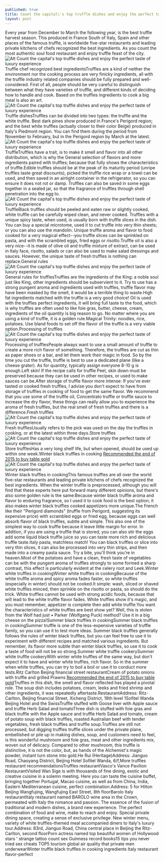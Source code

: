```yaml
---
published: true
title: Count the capital\'s top truffle dishes and enjoy the perfect taste of luxury experience
layout: post
---
```

Every year from December to March the following year, is the best truffle harvest season. This produced in France South of Italy, Spain and other places of the famous truffle, is worldwide five-star restaurants and leading private kitchens of chefs recognized the best ingredients. As you count the most authentic soul food restaurant and enjoy truffle feast of the city.![Alt Count the capital\'s top truffle dishes and enjoy the perfect taste of luxury experience](https://c2.staticflickr.com/2/1575/23942879313_abf73e6915.jpg)Truffle chef recognized best ingredientsTruffles are a kind of neither the environment nor the cooking process are very finicky ingredients, all with the truffle industry related companies should be fully prepared and well-considered. First of all, people should be very careful to distinguish between what they have varieties of truffle, and different kinds of deciding how to handle and cook. Based on the truffles ingredients to cook a big meal is also an art.![Alt Count the capital\'s top truffle dishes and enjoy the perfect taste of luxury experience](https://c2.staticflickr.com/2/1679/24569696165_4604342d5f.jpg)Truffle dishesTruffles can be divided into two types: the truffle and the white truffle. Best dark pines show produced in France\'s Perigord region; and the best white truffles (actually closer to their color Beige) produced in Italy\'s Piedmont region. You can find them during the period from November to February, but in the Perigord region by March at the latest.![Alt Count the capital\'s top truffle dishes and enjoy the perfect taste of luxury experience](https://c2.staticflickr.com/2/1586/24543523646_8fae98ab51.jpg)TruffleTruffles have a trait, is to make it smell and flavor into all other distribution, which is why the General selection of flavors and more ingredients paired with truffles; because that fully shows the characteristics of truffle.Edible truffles should be at the peak of its maturity period (unripe truffles taste great discounts), picked the truffle rice wrap or a towel can be used, and then saved in an airtight container in the refrigerator, so you can ensure it does not rot or damp. Truffles can also be saved in some eggs together in a sealed jar, so that the fragrance of truffles through shell penetration into the egg to.![Alt Count the capital\'s top truffle dishes and enjoy the perfect taste of luxury experience](https://c2.staticflickr.com/2/1614/24543529826_eb2305175e.jpg)TruffleBlack truffles should be peeled and eaten raw or slightly cooked, white truffle can be carefully wiped clean, and never cooked. Truffles with a unique spicy taste, when used, is usually born with truffle slices in the dish. You can buy a special microtome, used it to cut truffle into very thin sheets; or you can also use the mandolin. Unique truffle aroma and flavor to food cooked for a very magical effect--you truffle slices can be sprinkled on pasta, and with the scrambled eggs, fried eggs or risotto.Truffle oil is also a very nice--it is made of olive oil and truffle mixture of extract, can be used in Italy face, risotto, salads or can also be used to make salad dressings and sauces. However, the unique taste of fresh truffles is nothing can replace.General rules![Alt Count the capital\'s top truffle dishes and enjoy the perfect taste of luxury experience](https://c2.staticflickr.com/2/1502/24543538626_9233988047_b.jpg)General rules for trufflesTruffles are the ingredients of the King: a noble soul just like King, other ingredients should be subservient to it. Try to use has a strong pungent aroma and ingredients used with truffles, truffle flavor may have been masked by the smell, it would be a terrible thing to waste.High fat ingredients matched with the truffle is a very good choice! Oil is used with the truffles perfect ingredients, it will bring full taste to the food, which is why truffles are often used to like foie gras, butter, cheese, cream, ingredients of the oil quantity is big reason to go. No matter where you are using a kind of truffle, it is a golden rule.Magical Trinity: noodles, rice, potatoes. Use bland foods to set off the flavor of the truffle is a very viable option.Processing of truffles![Alt Count the capital\'s top truffle dishes and enjoy the perfect taste of luxury experience](https://c2.staticflickr.com/2/1617/23941560514_5e87fc696b.jpg)Processing of trufflesPeople always want to use a small amount of truffle to create a more rich flavor of something. Therefore, the truffles are cut as thin as paper shoes or a bar, and let them work their magic in food. So by the time you cut the truffle, truffle is best to use a dedicated plane (like a cheese grater). As for quantity, typically assign everyone 8-10 g is enough.Left skin! If the recipe calls for truffle Peel, skin down must be preserved because they can be used in other recipes, or used to make sauces can be.After storage of truffle flavor more intense: If you\'ve ever tasted or cooked fresh truffles, I advise you don\'t expect to have from storage of truffles in cooking of food to get the same flavor. We recommend that you use some of the truffle oil, Concentrato truffle or truffle sauce to increase the dry flavor, these things can really allow you to experience the aroma of fresh truffles, but the real smell of fresh truffles and there is a difference.Fresh truffles![Alt Count the capital\'s top truffle dishes and enjoy the perfect taste of luxury experience](https://c2.staticflickr.com/2/1467/24543553096_9cdde16751_z.jpg)Fresh trufflesUsually refers to the pick was used on the day the truffles in cooking, or at the latest within three days.Store truffles![Alt Count the capital\'s top truffle dishes and enjoy the perfect taste of luxury experience](https://c2.staticflickr.com/2/1551/23941574784_18a89026c0.jpg)Store trufflesHas a very long shelf life, but when opened, should be used up within one week.Winter black truffles in cooking [Recommended the end of 2015 to buy table gold](http://www.mkfans.com/2016/01/01/recommended-the-end-of-2015-to-buy-table-gold-guess-watch/)![Alt Count the capital\'s top truffle dishes and enjoy the perfect taste of luxury experience](https://c2.staticflickr.com/2/1692/23941581254_8733d49d48_b.jpg)Winter black truffles in cookingThis famous truffles are all over the world five-star restaurants and leading private kitchens of chefs recognized the best ingredients. When the winter truffle is preprocessed, although you will find that these experts here put forward many different opinions, but there\'s also some golden rule is the same:Because winter black truffle aroma and flavor to enduring fragrance, so I used it to cook food is the best option; it also makes winter black truffles cooked appetizers more unique.The French like their \"Perigord diamonds\" (truffle from Perigord, suggesting its expensive price) with scrambled eggs or fried egg, because eggs can well absorb flavor of black truffles, subtle and simple. This also one of the simplest way to cook truffle because it leave little margin for error. In addition, if you are using a truffle that is stored, you can also stir the eggs add some liquid black truffle juice so you can taste more rich and delicious truffle taste.Italy pasta, matchless match! You can black truffles or slice into very thin slices, it can also be processed into very thin strips, and then made into a creamy pasta sauce. Try a bite, you\'ll think you\'re in heaven.Most of the potatoes and have a clean, fresh taste of vegetables can be with the pungent aroma of truffles strongly to some formed a sharp contrast, this effect is particularly evident at the celery root and Leek.Winter white truffles in cookingWinter white truffles in cookingBecause of the white truffle aroma and spicy aroma fades faster, so white truffles (especially in winter) should not be cooked.It simple: wash, sliced or shaved white truffles minced, then sprinkle on the risotto or pasta, so should do the trick. White truffles cannot be used with strong acidic foods, because that will lead to the white truffle flavor fades. White truffles show it\'s magic, and you must remember, appetizer is complete then add white truffle.You want the characteristics of white truffles are best show yet? Well, this is stolen from the Wolf had just • Parker (Wolfgang Puck) method? Use it in a big cheese on the pizza!Summer black truffles in cookingSummer black truffles in cookingSummer truffle is one of the less-expensive varieties of truffle family, so you can use it to test more ideas. Summer black truffles generally follows the rules of winter black truffles, but you can feel free to use it to experiment with different recipes and matched various ingredients. But remember, its flavor more subtle than winter black truffles, so use it to cook a taste of food will not be so strong.Summer white truffle cookerySummer white truffle cookeryWith winter white truffles of the same way, but don\'t expect it to have and winter white truffles, rich flavor. So in the summer when white truffles, you can try to boil a boil or use it to conduct more tests.Ritz Carlton Beijing financial street restaurantCream of potato onions with truffle and grilled Prawns [Recommended the end of 2015 to buy table gold](http://www.mkfans.com/2016/01/01/recommended-the-end-of-2015-to-buy-table-gold-guess-watch/)Truffles in this dish, the smell and flavor reflected has played a pivotal role. The soup dish includes potatoes, cream, leeks and fried shrimp and other ingredients, it was repeatedly aftertaste.RestaurantAddress: Ritz-Carlton, Beijing financial Street, Xicheng District, 18th level 1Sofitel Wanda Beijing Hotel and the SwissTruffle stuffed with Goose liver with Apple sauce and truffle Herb Salad and tomatoThree dish is stuffed with foie gras and black truffle with the Apple sauce and truffle Herb Salad and tomato, cream of potato soup with black truffles, roasted Australian beef with tender vegetables, fresh black truffles and truffle soup.Truffles are still not processed, but digging truffles truffle slices under the private plane, embellished or pile up in making dishes, soup, and customers need to feel, is this wonderful mushroom and foie gras, meat and other ingredients mix, woven out of delicacy. Compared to other mushroom, this truffle is distinctive, it is not the color, but, as hands of the Alchemist\'s magic powder, instant turn stone into gold.He Rui (Heritage)Address: Jianguo Road, Chaoyang District, Beijing Hotel Sofitel Wanda, 6/f,More truffles restaurant recommendationsTruffles restaurantVasco\'s Vance Pavilion RestaurantVisited Wan Sige is with thousands of fine dining, exotic and creative cuisine in a solemn meeting. Here you can taste the cuisine buffet, bringing together Portugal, Macao cuisine, as well as from China, India, Eastern Mediterranean cuisine, perfect combination.Address: 5 for Hilton Beijing Wangfujing, Wangfujing East Street, 8th floorBarolo Italy restaurantItaly restaurant named BAROLO wine area in the Crown, permeated with Italy the romance and passion. The essence of the fusion of traditional and modern dishes, a brand new experience. The perfect combination of food and wine, make to reach and enjoy. Special private dining space, creating a sense of exclusive privilege. New winter menu, variety of white truffles-themed meal accompanied diners to Italy\'s luxury tour.Address: 83rd, Jianguo Road, China central place in Beijing the Ritz-Carlton, second floorPorn actress named top beautiful women of Hollywood stars \' strange tattoo count sex Guinness record books15 tips you never tried sex cheats TOP5 tourism global air quality that private men underwearWinter truffle black truffles in cooking ingredients Italy restaurant flavor-perfect